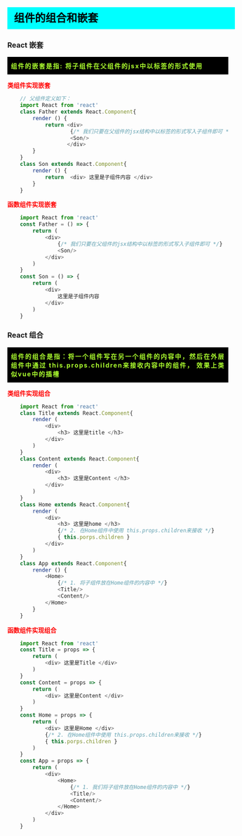<div
    style = "
        width: 100%;
        height: 50px;
        background: #00FFFF;
        color: black;
        line-height: 50px;
        padding-left: 15px;
        font-size: 24px;
        font-weight: bold;
    "
> 
    组件的组合和嵌套
</div>

### React 嵌套
<div
    style = "background: black;text-align: justify;padding: 10px 8px;letter-spacing: 2px;"
>
    <font color = "greenyellow" style = "font-weight: bold;">  
        组件的嵌套是指: 将子组件在父组件的jsx中以标签的形式使用
    </font>
</div>

<font color = "red" style = "font-weight:bold"> 类组件实现嵌套 </font>

```javascript
    // 父组件定义如下：
    import React from 'react'
    class Father extends React.Component{
        render () {
            return <div>
                    {/* 我们只要在父组件的jsx结构中以标签的形式写入子组件即可 */}
                    <Son/>
                   </div>
        }
    }
    class Son extends React.Component{
        render () {
            return  <div> 这里是子组件内容 </div>
        }
    }
```


<font color = "red" style = "font-weight:bold"> 函数组件实现嵌套 </font>
 
    
```javascript
    import React from 'react'
    const Father = () => {
        return (
            <div>
                {/* 我们只要在父组件的jsx结构中以标签的形式写入子组件即可 */}
                <Son/>
            </div>
        )
    }
    const Son = () => {
        return (
            <div>
                这里是子组件内容
            </div>
        )
    }
```

### React 组合
<div
    style = "background: black;text-align: justify;padding: 10px 8px;letter-spacing: 2px;"
>
    <font color = "greenyellow" style = "font-weight: bold;">  
        组件的组合是指：将一个组件写在另一个组件的内容中，然后在外层组件中通过 this.props.children来接收内容中的组件，
        效果上类似vue中的插槽
    </font>
</div>

<font color = "red" style = "font-weight:bold"> 类组件实现组合 </font>

```javascript
    import React from 'react'
    class Title extends React.Component{
        render (
            <div>
                <h3> 这里是title </h3>
            </div>
        )
    }
    class Content extends React.Component{
        render (
            <div>
                <h3> 这里是Content </h3>
            </div>
        )
    }
    class Home extends React.Component{
        render (
            <div>
                <h3> 这里是home </h3>
                {/* 2. 在Home组件中使用 this.props.children来接收 */}
                { this.porps.children }
            </div>
        )
    }
    class App extends React.Component{
        render () {
            <Home>
                {/* 1. 将子组件放在Home组件的内容中 */}
                <Title/>
                <Content/>
            </Home>
        }
    }

```

<font color = "red" style = "font-weight:bold"> 函数组件实现组合 </font>

```javascript
    import React from 'react'
    const Title = props => {
        return (
            <div> 这里是Title </div>
        )
    }
    const Content = props => {
        return (
            <div> 这里是Content </div>
        )
    }
    const Home = props => {
        return (
            <div> 这里是Home </div>
            {/* 2. 在Home组件中使用 this.props.children来接收 */}
            { this.porps.children }
        )
    }
    const App = props => {
        return (
            <div>
                <Home>
                    {/* 1. 我们将子组件放在Home组件的内容中 */}
                    <Title/>
                    <Content/>
                </Home>
            </div>
        )
    }
```

